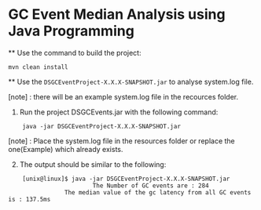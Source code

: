 # GC Event Median Analysis using Java Programming


** Use the command to build the project:
~~~
mvn clean install
~~~

** Use the `DSGCEventProject-X.X.X-SNAPSHOT.jar` to analyse system.log file.

[note] : there will be an example system.log file in the recources folder.

1. Run the project DSGCEvents.jar with the following command:
~~~
	java -jar DSGCEventProject-X.X.X-SNAPSHOT.jar
~~~
[note] : Place the system.log file in the resources folder or replace the one(Example) which already exists.

2. The output should be similar to the following:
~~~
	[unix@linux]$ java -jar DSGCEventProject-X.X.X-SNAPSHOT.jar
				        The Number of GC events are : 284
                The median value of the gc latency from all GC events is : 137.5ms
~~~
